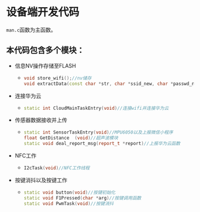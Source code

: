 # 设备端开发代码

`man.c`函数为主函数。

## 本代码包含多个模块：

- 信息NV操作存储至FLASH

  - ```cpp
    void store_wifi();//nv储存
    void extractData(const char *str, char *ssid_new, char *passwd_new, char *dimension_new, char *longitude_new);//获取NFC中数据并提取
    
    ```

  

- 连接华为云

  - ```cpp
    static int CloudMainTaskEntry(void)//连接wifi并连接华为云
    ```

    

- 传感器数据接收并上传

  - ```cpp
    static int SensorTaskEntry(void)//MPU6050以及上报微信小程序
    float GetDistance  (void)//超声波模块
    static void deal_report_msg(report_t *report)//上报华为云函数
    ```

    

- NFC工作

  - ```cpp
    I2cTask(void)//NFC工作线程
    ```

    

- 按键消抖以及按键工作

  - ```cpp
    static void button(void)//按键初始化
    static void F1Pressed(char *arg)//按键调用函数
    static void PwmTask(void)//按键消抖
    ```

    

​	
